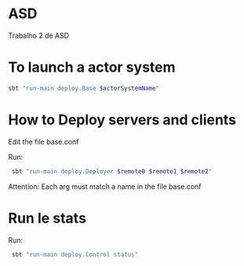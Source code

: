 # ASD
Trabalho 2 de ASD

# To launch a actor system
```bash
sbt "run-main deploy.Base $actorSystemName"
```
# How to Deploy servers and clients

Edit the file base.conf

Run:
```bash
 sbt "run-main deploy.Deployer $remote0 $remote1 $remote2"
```
Attention: Each arg must match a name in the file base.conf

# Run le stats

Run:
```bash
 sbt "run-main deploy.Control status"
```

